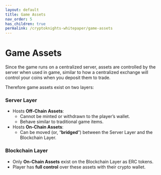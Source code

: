 ```yaml
---
layout: default
title: Game Assets
nav_order: 5
has_children: true
permalink: /cryptoknights-whitepaper/game-assets
---
```


# Game Assets

Since the game runs on a centralized server, assets are controlled by the server when used in game, similar to how a centralized exchange will control your coins when you deposit them to trade.

Therefore game assets exist on two layers:

### Server Layer

* Hosts **Off-Chain Assets**:
  * Cannot be minted or withdrawn to the player’s wallet.
  * Behave similar to traditional game items.
* Hosts **On-Chain Assets**:
  * Can be moved (or, “**bridged**”) between the Server Layer and the Blockchain Layer.&#x20;

### Blockchain Layer

* Only **On-Chain Assets** exist on the Blockchain Layer as ERC tokens.
* Player has **full control** over these assets with their crypto wallet.
